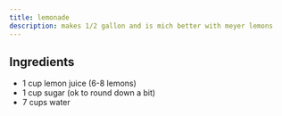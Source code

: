 ```yaml
---
title: lemonade
description: makes 1/2 gallon and is mich better with meyer lemons
---
```


## Ingredients
* 1 cup lemon juice (6-8 lemons)
* 1 cup sugar (ok to round down a bit)
* 7 cups water

